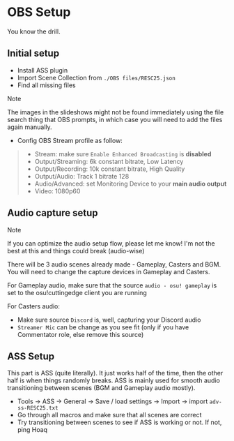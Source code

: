 # OBS Setup
You know the drill.
## Initial setup
- Install ASS plugin
- Import Scene Collection from `./OBS files/RESC25.json`
- Find all missing files
> [!NOTE]
> The images in the slideshows might not be found immediately using the file search thing that OBS prompts, in which case you will need to add the files again manually.
- Config OBS Stream profile as follow:
> - Stream: make sure `Enable Enhanced Broadcasting` is **disabled**
> - Output/Streaming: 6k constant bitrate, Low Latency
> - Output/Recording: 10k constant bitrate, High Quality
> - Output/Audio: Track 1 bitrate 128
> - Audio/Advanced: set Monitoring Device to your **main audio output**
> - Video: 1080p60
## Audio capture setup
> [!NOTE]
> If you can optimize the audio setup flow, please let me know! I'm not the best at this and things could break (audio-wise)

There will be 3 audio scenes already made - Gameplay, Casters and BGM. You will need to change the capture devices in Gameplay and Casters.

For Gameplay audio, make sure that the source `audio - osu! gameplay` is set to the osu!cuttingedge client you are running

For Casters audio:
- Make sure source `Discord` is, well, capturing your Discord audio
- `Streamer Mic` can be change as you see fit (only if you have Commentator role, else remove this source)
## ASS Setup
This part is ASS (quite literally). It just works half of the time, then the other half is when things randomly breaks. ASS is mainly used for smooth audio transitioning between scenes (BGM and Gameplay audio mostly).
- Tools -> ASS -> General -> Save / load settings -> Import -> import `adv-ss-RESC25.txt`
- Go through all macros and make sure that all scenes are correct
- Try transitioning between scenes to see if ASS is working or not. If not, ping Hoaq

